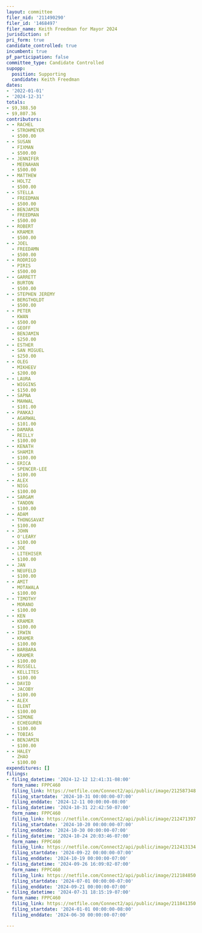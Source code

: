 ```yaml
---
layout: committee
filer_nid: '211490290'
filer_id: '1468497'
filer_name: Keith Freedman for Mayor 2024
jurisdiction: sf
pri_form: true
candidate_controlled: true
incumbent: true
pf_participation: false
committee_type: Candidate Controlled
supopp:
  position: Supporting
  candidate: Keith Freedman
dates:
- '2022-01-01'
- '2024-12-31'
totals:
- $9,388.50
- $9,807.36
contributors:
- - RACHEL
  - STROHMEYER
  - $500.00
- - SUSAN
  - FIXMAN
  - $500.00
- - JENNIFER
  - MEENAHAN
  - $500.00
- - MATTHEW
  - HOLTZ
  - $500.00
- - STELLA
  - FREEDMAN
  - $500.00
- - BENJAMIN
  - FREEDMAN
  - $500.00
- - ROBERT
  - KRAMER
  - $500.00
- - JOEL
  - FREEDAMN
  - $500.00
- - RODRIGO
  - PIRIS
  - $500.00
- - GARRETT
  - BURTON
  - $500.00
- - STEPHEN JEREMY
  - BERGTHOLDT
  - $500.00
- - PETER
  - KWAN
  - $500.00
- - GEOFF
  - BENJAMIN
  - $250.00
- - ESTHER
  - SAN MIGUEL
  - $250.00
- - OLEG
  - MIKHEEV
  - $200.00
- - LAURA
  - WIGGINS
  - $150.00
- - SAPNA
  - MAHWAL
  - $101.00
- - PANKAJ
  - AGARWAL
  - $101.00
- - DAMARA
  - REILLY
  - $100.00
- - KENATH
  - SHAMIR
  - $100.00
- - ERICA
  - SPENCER-LEE
  - $100.00
- - ALEX
  - NIGG
  - $100.00
- - SARGAM
  - TANDON
  - $100.00
- - ADAM
  - THONGSAVAT
  - $100.00
- - JOHN
  - O'LEARY
  - $100.00
- - JOE
  - LITEHISER
  - $100.00
- - JAN
  - NEUFELD
  - $100.00
- - AMIT
  - MOTAWALA
  - $100.00
- - TIMOTHY
  - MORANO
  - $100.00
- - KEN
  - KRAMER
  - $100.00
- - IRWIN
  - KRAMER
  - $100.00
- - BARBARA
  - KRAMER
  - $100.00
- - RUSSELL
  - KELLITES
  - $100.00
- - DAVID
  - JACOBY
  - $100.00
- - ALEX
  - ELENT
  - $100.00
- - SIMONE
  - ECHEGUREN
  - $100.00
- - TOBIAS
  - BENJAMIN
  - $100.00
- - HALEY
  - ZHAO
  - $100.00
expenditures: []
filings:
- filing_datetime: '2024-12-12 12:41:31-08:00'
  form_name: FPPC460
  filing_link: https://netfile.com/Connect2/api/public/image/212587348
  filing_startdate: '2024-10-31 00:00:00-07:00'
  filing_enddate: '2024-12-11 00:00:00-08:00'
- filing_datetime: '2024-10-31 22:42:50-07:00'
  form_name: FPPC460
  filing_link: https://netfile.com/Connect2/api/public/image/212471397
  filing_startdate: '2024-10-20 00:00:00-07:00'
  filing_enddate: '2024-10-30 00:00:00-07:00'
- filing_datetime: '2024-10-24 20:03:46-07:00'
  form_name: FPPC460
  filing_link: https://netfile.com/Connect2/api/public/image/212413134
  filing_startdate: '2024-09-22 00:00:00-07:00'
  filing_enddate: '2024-10-19 00:00:00-07:00'
- filing_datetime: '2024-09-26 16:09:02-07:00'
  form_name: FPPC460
  filing_link: https://netfile.com/Connect2/api/public/image/212184850
  filing_startdate: '2024-07-01 00:00:00-07:00'
  filing_enddate: '2024-09-21 00:00:00-07:00'
- filing_datetime: '2024-07-31 18:15:19-07:00'
  form_name: FPPC460
  filing_link: https://netfile.com/Connect2/api/public/image/211841350
  filing_startdate: '2024-01-01 00:00:00-08:00'
  filing_enddate: '2024-06-30 00:00:00-07:00'

---
```

